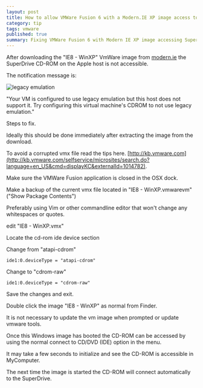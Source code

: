 ```yaml
---
layout: post
title: How to allow VMWare Fusion 6 with a Modern.IE XP image access to the SuperDrive in OSX
category: tip
tags: vmware
published: true
summary: Fixing VMWare Fusion 6 with Modern IE XP image accessing SuperDrive
---
```


After downloading the "IE8 - WinXP" VmWare image from [modern.ie](http://dev.modern.ie/tools/vms/mac/)
the SuperDrive CD-ROM on the Apple host is not accessible. 

The notification message is:

![legacy emulation](https://raw.githubusercontent.com/griffio/griffio.github.io/master/public/legacy-emulation.png)

"Your VM is configured to use legacy emulation but this host does not support it.
Try configuring this virtual machine's CDROM to not use legacy emulation."

Steps to fix.

Ideally this should be done immediately after extracting the image from the download.

To avoid a corrupted vmx file read the tips here. [http://kb.vmware.com](http://kb.vmware.com/selfservice/microsites/search.do?language=en_US&cmd=displayKC&externalId=1014782).

Make sure the VMWare Fusion application is closed in the OSX dock.

Make a backup of the current vmx file located in "IE8 - WinXP.vmwarevm" ("Show Package Contents") 

Preferably using Vim or other commandline editor that won't change any whitespaces or quotes.

edit "IE8 - WinXP.vmx"

Locate the cd-rom ide device section

Change from "atapi-cdrom"

~~~
ide1:0.deviceType = "atapi-cdrom"
~~~

Change to "cdrom-raw"

~~~
ide1:0.deviceType = "cdrom-raw"
~~~

Save the changes and exit.

Double click the image "IE8 - WinXP" as normal from Finder.

It is not necessary to update the vm image when prompted or update vmware tools.

Once this Windows image has booted the CD-ROM can be accessed by using the normal connect to CD/DVD (IDE) option in the menu.

It may take a few seconds to initialize and see the CD-ROM is accessible in MyComputer.

The next time the image is started the CD-ROM will connect automatically to the SuperDrive.

